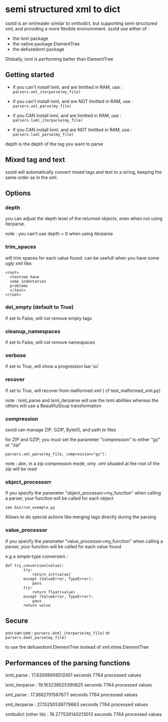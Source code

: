 # semi structured xml to dict

ssxtd is an xmlreader similar to xmltodict, but supporting semi structured xml, and providing a more flexible environnment.
ssxtd use either of :
  * the lxml package
  * the native package ElementTree
  * the defusedxml package 
  
Globally, lxml is performing better than ElementTree

## Getting started

  * if you can't install lxml, and are limitted in RAM, use :
  `parsers.xml_iterparse(my_file)`
  
  * if you can't install lxml, and are NOT limitted in RAM, use :
  `parsers.xml_parse(my_file)`
  
  * if you CAN install lxml, and are limitted in RAM, use :
  `parsers.lxml_iterparse(my_file)`
  
  * if you CAN install lxml, and are NOT limitted in RAM, use :
  `parsers.lxml_parse(my_file)`
  
depth is the depth of the tag you want to parse

## Mixed tag and text 

ssxtd will automatically convert mixed tags and text to a string, keeping the same order as in the xml.

## Options

### depth

you can adjust the depth level of the returned objects, even when not using iterparse.

note : you can't use depth = 0 when using iterparse

### trim_spaces

will trim spaces for each value found. can be usefull when you have some ugly xml like:
```
<root>
  <text>we have
  some indentation
  problems
  </text>
</root>
```

### del_empty (default to True)

if set to False, will not remove empty tags

### cleanup_namespaces

if set to False, will not remove namespaces

### verbose

if set to True, will show a progression bar \o/

### recover

if set to True, will recover from malformed xml ( cf test_malformed_xml.py)

note : lxml_parse and lxml_iterparse will use the lxml abilities whereas the others will use a BeautifulSoup transformation

### compression

ssxtd can manage ZIP, GZIP, ByteIO, and path to files

for ZIP and GZIP, you must set the parameter "compression" to either "gz" or "zip"
```
parsers.xml_parse(my_file, compression="gz"):
```

note : atm, in a zip compression mode, only .xml situated at the root of the zip will be read

### object_processorr

if you specify the parameter "object_processor=my_function" when calling a parser, your function will be called for each object 

```
see bin/run_exemple.py
```
        

Allows to do special actions like merging tags directly during the parsing

### value_processor

if you specify the parameter "value_processor=my_function" when calling a parser, your function will be called for each value found 

e.g a simple type conversion :
```
def try_conversion(value):
        try:
            return int(value)
        except (ValueError, TypeError):
            pass
        try:
            return float(value)
        except (ValueError, TypeError):
            pass
        return value
```        

## Secure

you can use :
  `parsers.dxml_iterparse(my_file)`
or
  `parsers.dxml_parse(my_file)`

to use the defusedxml.ElementTree instead of xml.etree.ElementTree

## Performances of the parsing functions

  lxml_parse :
  17.63099956512451 seconds
  7764 processed values


  lxml_iterparse :
  19.163238525390625 seconds
  7764 processed values


  xml_parse :
  17.3682701587677 seconds
  7764 processed values


  xml_iterparse :
  27.15250539779663 seconds
  7764 processed values


  xmltodict (other lib) :
  18.277526140213013 seconds
  7764 processed values


